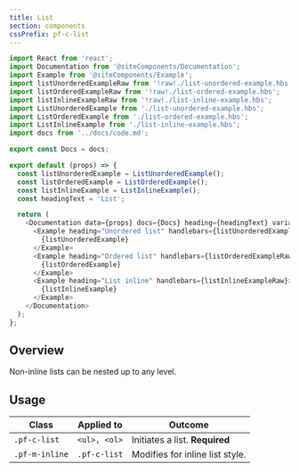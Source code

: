 ```yaml
---
title: List
section: components
cssPrefix: pf-c-list
---
```


```js
import React from 'react';
import Documentation from '@siteComponents/Documentation';
import Example from '@siteComponents/Example';
import listUnorderedExampleRaw from '!raw!./list-unordered-example.hbs';
import listOrderedExampleRaw from '!raw!./list-ordered-example.hbs';
import listInlineExampleRaw from '!raw!./list-inline-example.hbs';
import ListUnorderedExample from './list-unordered-example.hbs';
import ListOrderedExample from './list-ordered-example.hbs';
import ListInlineExample from './list-inline-example.hbs';
import docs from '../docs/code.md';

export const Docs = docs;

export default (props) => {
  const listUnorderedExample = ListUnorderedExample();
  const listOrderedExample = ListOrderedExample();
  const listInlineExample = ListInlineExample();
  const headingText = 'List';

  return (
    <Documentation data={props} docs={Docs} heading={headingText} variablesRoot={variablesRoot}>
      <Example heading="Unordered list" handlebars={listUnorderedExampleRaw}>
        {listUnorderedExample}
      </Example>
      <Example heading="Ordered list" handlebars={listOrderedExampleRaw}>
        {listOrderedExample}
      </Example>
      <Example heading="List inline" handlebars={listInlineExampleRaw}>
        {listInlineExample}
      </Example>
    </Documentation>
  );
};
```

## Overview

Non-inline lists can be nested up to any level.

## Usage

| Class | Applied to | Outcome |
| -- | -- | -- |
| `.pf-c-list` | `<ul>, <ol>` | Initiates a list. **Required**  |
| `.pf-m-inline` | `.pf-c-list` |  Modifies for inline list style. |